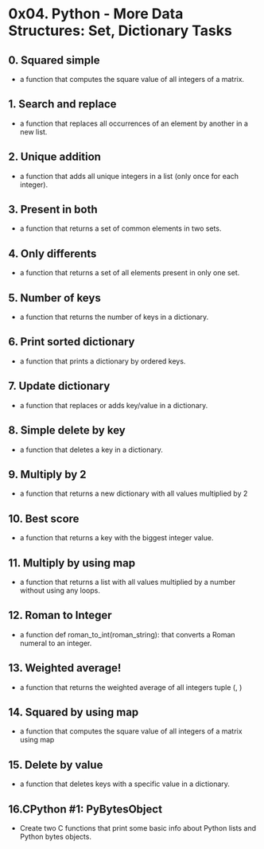 # 0x04. Python - More Data Structures: Set, Dictionary Tasks
## 0. Squared simple
* a function that computes the square value of all integers of a matrix.
## 1. Search and replace
*  a function that replaces all occurrences of an element by another in a new list.
## 2. Unique addition
* a function that adds all unique integers in a list (only once for each integer).
## 3. Present in both
* a function that returns a set of common elements in two sets.
## 4. Only differents
* a function that returns a set of all elements present in only one set.
## 5. Number of keys
* a function that returns the number of keys in a dictionary.
## 6. Print sorted dictionary
* a function that prints a dictionary by ordered keys.
## 7. Update dictionary
* a function that replaces or adds key/value in a dictionary.
## 8. Simple delete by key
* a function that deletes a key in a dictionary.
## 9. Multiply by 2
* a function that returns a new dictionary with all values multiplied by 2
## 10. Best score
* a function that returns a key with the biggest integer value.
## 11. Multiply by using map
* a function that returns a list with all values multiplied by a number without using any loops.
## 12. Roman to Integer
* a function def roman_to_int(roman_string): that converts a Roman numeral to an integer.
## 13. Weighted average!
*  a function that returns the weighted average of all integers tuple (<score>, <weight>)
## 14. Squared by using map
* a function that computes the square value of all integers of a matrix using map
## 15. Delete by value
*  a function that deletes keys with a specific value in a dictionary.
## 16.CPython #1: PyBytesObject
* Create two C functions that print some basic info about Python lists and Python bytes objects.
